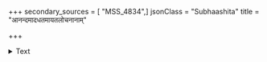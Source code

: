 +++
secondary_sources = [ "MSS_4834",]
jsonClass = "Subhaashita"
title = "आनन्दमादधतमायतलोचनानाम्"

+++

<details><summary>Text</summary>

आनन्दमादधतमायतलोचनानाम् आनीलमावलितकन्धरमात्तवंशम्।  
आपादमा मुकुटमाकलितामृतौघम् आकारमाकलयताममुमन्तरं नः॥
</details>
